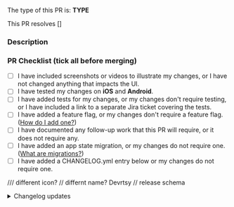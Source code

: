 The type of this PR is: **TYPE**

<!-- Bugfix/Feature/Enhancement/Documentation -->

<!-- If applicable, write the Jira ticket number in square brackets e.g. [PROJECT-XXXX]
     The Jira integration will turn it into a clickable link for you. -->

This PR resolves []

### Description

<!-- Implementation description -->

### PR Checklist (tick all before merging)

<!-- 💡 This checklist is experimental. MX warmly welcomes any feedback about the list or how it impacts your workflow -->

- [ ] I have included screenshots or videos to illustrate my changes, or I have not changed anything that impacts the UI.
- [ ] I have tested my changes on **iOS** and **Android**.
- [ ] I have added tests for my changes, or my changes don't require testing, or I have included a link to a separate Jira ticket covering the tests.
- [ ] I have added a feature flag, or my changes don't require a feature flag. ([How do I add one?](https://github.com/artsy/eigen/blob/master/docs/developing_a_feature.md))
- [ ] I have documented any follow-up work that this PR will require, or it does not require any.
- [ ] I have added an app state migration, or my changes do not require one. ([What are migrations?](https://github.com/artsy/eigen/blob/master/docs/adding_state_migrations.md))
- [ ] I have added a CHANGELOG.yml entry below or my changes do not require one.

/// different icon?
// differnt name? Devrtsy
// release schema

<details><summary>Changelog updates</summary>

### Changelog updates

<!-- 📝 Please fill out at least one of these sections. -->
<!-- ⓘ 'User-facing' changes will be published as release notes. -->
<!-- ⌫ Feel free to remove sections that don't apply. -->
<!-- • Write a markdown list or just a single paragraph, but stick to plain text. -->
<!-- 📖 eg. `Enable lotsByFollowedArtists - john` or `Fix phone input misalignment - mary`. -->
<!-- 🤷‍♂️ Replace this entire block with the hashtag `#nochangelog` to avoid updating the changelog. -->

#### Cross-platform user-facing changes

-

#### iOS user-facing changes

-

#### Android user-facing changes

-

#### Dev changes

-

<!-- end_changelog_updates -->

</details>
